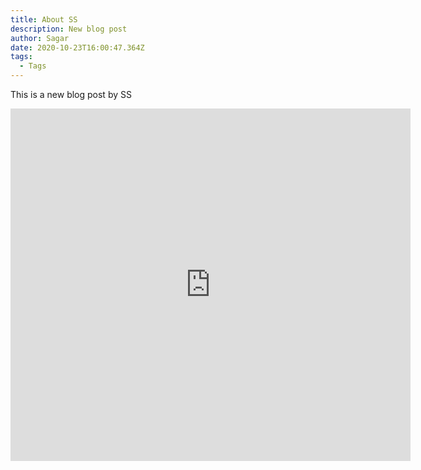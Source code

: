 ```yaml
---
title: About SS
description: New blog post
author: Sagar
date: 2020-10-23T16:00:47.364Z
tags:
  - Tags
---
```

This is a new blog post by SS

<iframe src="https://player.vimeo.com/video/165757426" width="640" height="564" frameborder="0" allow="autoplay; fullscreen" allowfullscreen></iframe>